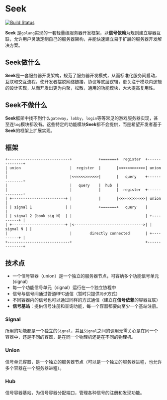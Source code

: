 # Seek

[![Build Status](https://travis-ci.com/muguangyi/seek.svg?branch=master)](https://travis-ci.com/muguangyi/seek)

**Seek** 是`golang`实现的一套轻量级服务器开发框架，以**信号依赖**为规则建立容器互联，允许用户灵活定制自己的服务器架构，并能快速建立易于扩展的服务器开发解决方案。

## Seek做什么

**Seek**是一套服务器开发架构，规范了服务器开发模式，从而标准化服务间启动，互联和交互流程，使开发者摆脱网络链接，协议等底层逻辑，更关注于模块内逻辑的设计实现，从而开发出更为内聚，松散，通用的功能模块，大大提高复用性。

## Seek不做什么

**Seek**框架中找不到什么`gateway`，`lobby`，`login`等等常见的游戏服务器实现，甚至连`log`模块都没有。这些特定的功能模块**Seek**都不会提供，而是希望开发者基于**Seek**的框架上扩展实现。

## 框架

    +----------------------------+            +=======+  register  +--------------+
    | union                      |  register  |       |<<<<<<>>>>>>| union        |
    |                            |<<<<<<>>>>>>|       |   query    +--------------+
    |                            |   query    |  hub  |
    |                            |            |       |  register  +--------------+
    | +------------------------+ |            |       |<<<<<<>>>>>>| union        |
    | | signal 1               | |            +=======+   query    |              |
    | | signal 2 (book sig N)  | |                                 | +----------+ |
    | +------------------------+ |<------------------------------->| | signal N | |
    |                            |        directly connected       | +----------+ |
    +----------------------------+                                 +--------------+

## 技术点

* 一个信号容器（union）是一个独立的服务器节点，可容纳多个功能信号单元(signal)
* 每一个功能信号单元（signal）运行在一个独立协程中
* 信号与信号间通过管道RPC通信（暂时只提供`同步`方式）
* 不同容器内的信号也可以通过同样的方式通信（建立在**信号依赖**的容器互联）
* **信号基站**：提供信号注册和查询功能，每一个容器都要向至少一个基站注册。

### Signal

所用的功能都是一个独立的`Signal`，并且`Signal`之间的调用无需关心是在同一个容器中，还是不同的容器，是在同一个物理机还是在不同的物理机。

### Union

信号单元容器，是一个独立的服务器节点（可以是一个独立的服务器进程，也允许多个容器在一个服务器进程）。

### Hub

信号容器基站，为信号容器分配端口，管理各种信号的注册和发现功能。